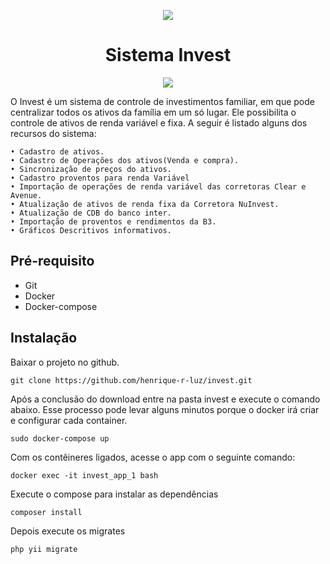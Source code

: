 
<p align="center">
  <img src="https://user-images.githubusercontent.com/12544898/174111505-79690883-5889-48f8-aba3-22e193daba76.png">
</p>
<h1 align="center"!>Sistema Invest </h1>
<p align="center">
<img src="http://img.shields.io/static/v1?label=STATUS&message=EM%20DESENVOLVIMENTO&color=GREEN&style=for-the-badge"/>
</p>
O Invest é um sistema de controle de investimentos familiar, em que pode centralizar todos os ativos da família em um só lugar. Ele possibilita o controle de ativos de renda variável e fixa. A seguir é listado alguns dos recursos do sistema:

    • Cadastro de ativos.
    • Cadastro de Operações dos ativos(Venda e compra).
    • Sincronização de preços do ativos.
    • Cadastro proventos para renda Variável
    • Importação de operações de renda variável das corretoras Clear e Avenue.
    • Atualização de ativos de renda fixa da Corretora NuInvest.
    • Atualização de CDB do banco inter.
    • Importação de proventos e rendimentos da B3. 
    • Gráficos Descritivos informativos. 
    
 ## Pré-requisito
   - Git
   - Docker
   - Docker-compose
    
 ## Instalação
 Baixar o projeto no github.
 ~~~
 git clone https://github.com/henrique-r-luz/invest.git
 ~~~ 
 Após a conclusão do download entre na pasta invest e execute o comando abaixo.
 Esse processo pode levar alguns minutos porque o docker irá criar e configurar
 cada container. 
 ~~~
 sudo docker-compose up
 ~~~ 
 Com os contêineres ligados, acesse o app com o seguinte comando:
 ~~~
 docker exec -it invest_app_1 bash
 ~~~
 Execute o compose para instalar as dependências
 ~~~
 composer install
 ~~~
 Depois execute os migrates 
 ~~~
 php yii migrate
 ~~~
 
